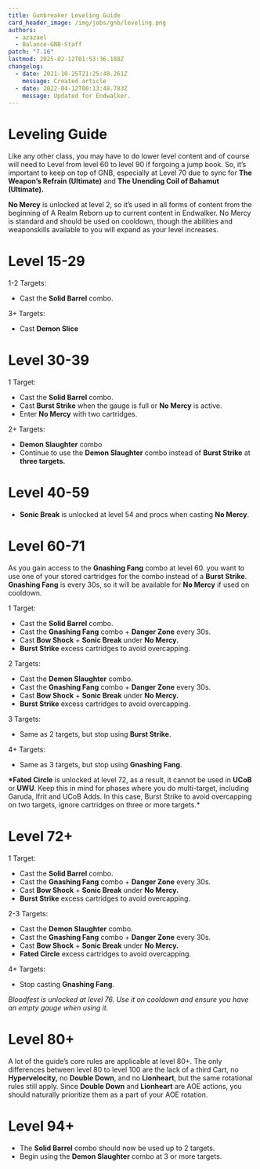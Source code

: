 ```yaml
---
title: Gunbreaker Leveling Guide
card_header_image: /img/jobs/gnb/leveling.png
authors:
  - azazael
  - Balance-GNB-Staff
patch: "7.16"
lastmod: 2025-02-12T01:53:36.188Z
changelog:
  - date: 2021-10-25T21:25:48.261Z
    message: Created article
  - date: 2022-04-12T00:13:48.783Z
    message: Updated for Endwalker.
---
```

# Leveling Guide

Like any other class, you may have to do lower level content and of course will need to Level from level 60 to level 90 if forgoing a jump book. So, it’s important to keep on top of GNB, especially at Level 70 due to sync for **The Weapon’s Refrain (Ultimate)** and **The Unending Coil of Bahamut (Ultimate).**

**No Mercy** is unlocked at level 2, so it’s used in all forms of content from the beginning of A Realm Reborn up to current content in Endwalker. No Mercy is standard and should be used on cooldown, though the abilities and weaponskills available to you will expand as your level increases.

# Level 15-29

1-2 Targets:

* Cast the **Solid Barrel** combo.

3+ Targets:

* Cast **Demon Slice**

# Level 30-39

1 Target:

* Cast the **Solid Barrel** combo.
* Cast **Burst Strike** when the gauge is full or **No Mercy** is active.
* Enter **No Mercy** with two cartridges.

2+ Targets:

* **Demon Slaughter** combo
* Continue to use the **Demon Slaughter** combo instead of **Burst Strike** at **three targets.**

# Level 40-59

* **Sonic Break** is unlocked at level 54 and procs when casting **No Mercy**.

# Level 60-71

As you gain access to the **Gnashing Fang** combo at level 60. you want to use one of your stored cartridges for the combo instead of a **Burst Strike**. **Gnashing Fang** is every 30s, so it will be available for **No Mercy** if used on cooldown.

1 Target:

* Cast the **Solid Barrel** combo.
* Cast the **Gnashing Fang** combo + **Danger Zone** every 30s.
* Cast **Bow Shock** + **Sonic Break** under **No Mercy.**
* **Burst Strike** excess cartridges to avoid overcapping.

2 Targets:

* Cast the **Demon Slaughter** combo.
* Cast the **Gnashing Fang** combo + **Danger Zone** every 30s.
* Cast **Bow Shock** + **Sonic Break** under **No Mercy.**
* **Burst Strike** excess cartridges to avoid overcapping.

3 Targets:

* Same as 2 targets, but stop using **Burst Strike**.

4+ Targets:

* Same as 3 targets, but stop using **Gnashing Fang**.

**\*Fated Circle** is unlocked at level 72, as a result, it cannot be used in **UCoB** or **UWU**. Keep this in mind for phases where you do multi-target, including Garuda, Ifrit and UCoB Adds. In this case, Burst Strike to avoid overcapping on two targets, ignore cartridges on three or more targets.*

# Level 72+

1 Target:

* Cast the **Solid Barrel** combo.
* Cast the **Gnashing Fang** combo + **Danger Zone** every 30s.
* Cast **Bow Shock** + **Sonic Break** under **No Mercy.**
* **Burst Strike** excess cartridges to avoid overcapping.

2-3 Targets:

* Cast the **Demon Slaughter** combo.
* Cast the **Gnashing Fang** combo + **Danger Zone** every 30s.
* Cast **Bow Shock** + **Sonic Break** under **No Mercy.**
* **Fated Circle** excess cartridges to avoid overcapping.

4+ Targets:

* Stop casting **Gnashing Fang**.

*Bloodfest is unlocked at level 76. Use it on cooldown and ensure you have an empty gauge when using it.*

# Level 80+

A lot of the guide’s core rules are applicable at level 80+. The only differences between level 80 to level 100 are the lack of a third Cart, no **Hypervelocity,** no **Double Down**, and no **Lionheart**, but the same rotational rules still apply. Since **Double Down** and **Lionheart** are AOE actions, you should naturally prioritize them as a part of your AOE rotation.

# Level 94+

* The **Solid Barrel** combo should now be used up to 2 targets.
* Begin using the **Demon Slaughter** combo at 3 or more targets.